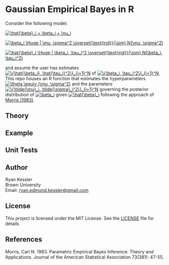 # Gaussian Empirical Bayes in R

Consider the following model:

<a href="https://www.codecogs.com/eqnedit.php?latex=\hat{\beta}_i&space;=&space;\beta_i&space;&plus;&space;\nu_i" target="_blank"><img src="https://latex.codecogs.com/gif.latex?\hat{\beta}_i&space;=&space;\beta_i&space;&plus;&space;\nu_i" title="\hat{\beta}_i = \beta_i + \nu_i" /></a>

<a href="https://www.codecogs.com/eqnedit.php?latex=\beta_i&space;\Huge&space;|&space;\mu,&space;\sigma^2&space;\overset{\text{ind}}{\sim}&space;N(\mu,&space;\sigma^2)" target="_blank"><img src="https://latex.codecogs.com/gif.latex?\beta_i&space;\Huge&space;|&space;\mu,&space;\sigma^2&space;\overset{\text{ind}}{\sim}&space;N(\mu,&space;\sigma^2)" title="\beta_i \Huge | \mu, \sigma^2 \overset{\text{ind}}{\sim} N(\mu, \sigma^2)" /></a>

<a href="https://www.codecogs.com/eqnedit.php?latex=\hat{\beta}_i&space;\Huge&space;|&space;\beta_i,&space;\tau_i^2&space;\overset{\text{ind}}{\sim}&space;N(\beta_i,&space;\tau_i^2)" target="_blank"><img src="https://latex.codecogs.com/gif.latex?\hat{\beta}_i&space;\Huge&space;|&space;\beta_i,&space;\tau_i^2&space;\overset{\text{ind}}{\sim}&space;N(\beta_i,&space;\tau_i^2)" title="\hat{\beta}_i \Huge | \beta_i, \tau_i^2 \overset{\text{ind}}{\sim} N(\beta_i, \tau_i^2)" /></a>

and assume the user has estimates <a href="https://www.codecogs.com/eqnedit.php?latex=\{\hat{\beta_i},&space;\hat{\tau_i}^2\}_{i=1}^N" target="_blank"><img src="https://latex.codecogs.com/gif.latex?\{\hat{\beta_i},&space;\hat{\tau_i}^2\}_{i=1}^N" title="\{\hat{\beta_i}, \hat{\tau_i}^2\}_{i=1}^N" /></a> of <a href="https://www.codecogs.com/eqnedit.php?latex=\{\beta_i,&space;\tau_i^2\}_{i=1}^N" target="_blank"><img src="https://latex.codecogs.com/gif.latex?\{\beta_i,&space;\tau_i^2\}_{i=1}^N" title="\{\beta_i, \tau_i^2\}_{i=1}^N" /></a>. This repo houses an R function that estimates the hyperparameters <a href="https://www.codecogs.com/eqnedit.php?latex=\theta&space;\equiv&space;(\mu,&space;\sigma^2)" target="_blank"><img src="https://latex.codecogs.com/gif.latex?\theta&space;\equiv&space;(\mu,&space;\sigma^2)" title="\theta \equiv (\mu, \sigma^2)" /></a> and the parameters <a href="https://www.codecogs.com/eqnedit.php?latex=\{\tilde{\mu}_i,&space;\tilde{\sigma}_i^2\}_{i=1}^N" target="_blank"><img src="https://latex.codecogs.com/gif.latex?\{\tilde{\mu}_i,&space;\tilde{\sigma}_i^2\}_{i=1}^N" title="\{\tilde{\mu}_i, \tilde{\sigma}_i^2\}_{i=1}^N" /></a> governing the posterior distribution of  <a href="https://www.codecogs.com/eqnedit.php?latex=\beta_i" target="_blank"><img src="https://latex.codecogs.com/gif.latex?\beta_i" title="\beta_i" /></a>  given  <a href="https://www.codecogs.com/eqnedit.php?latex=\hat{\beta}_i" target="_blank"><img src="https://latex.codecogs.com/gif.latex?\hat{\beta}_i" title="\hat{\beta}_i" /></a> following the approach of [Morris (1983)](https://www.jstor.org/stable/2287098).

## Theory


## Example



## Unit Tests


## Author


Ryan Kessler
<br>Brown University
<br>Email: ryan.edmund.kessler@gmail.com

## License

This project is licensed under the MIT License. See the [LICENSE](LICENSE) file for details

## References

Morris, Carl N. 1983. Parametric Empirical Bayes Inference: Theory and Applications. Journal of the American Statistical Association 73(381): 47-55. 

